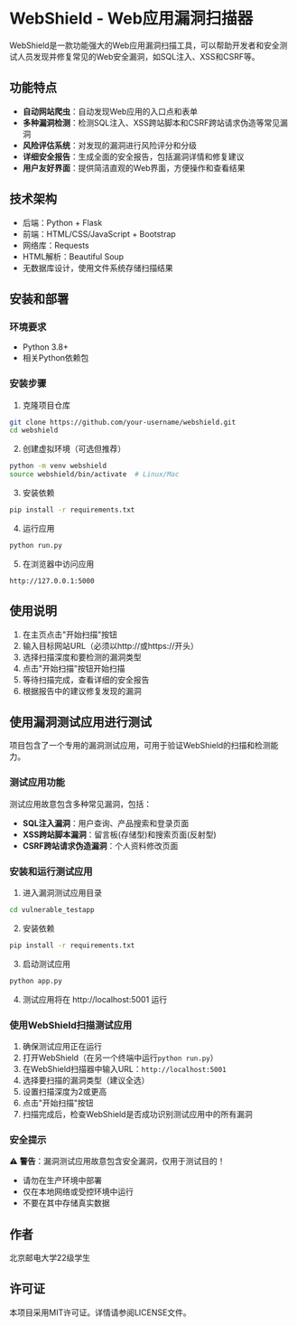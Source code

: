 # WebShield - Web应用漏洞扫描器

WebShield是一款功能强大的Web应用漏洞扫描工具，可以帮助开发者和安全测试人员发现并修复常见的Web安全漏洞，如SQL注入、XSS和CSRF等。

## 功能特点

- **自动网站爬虫**：自动发现Web应用的入口点和表单
- **多种漏洞检测**：检测SQL注入、XSS跨站脚本和CSRF跨站请求伪造等常见漏洞
- **风险评估系统**：对发现的漏洞进行风险评分和分级
- **详细安全报告**：生成全面的安全报告，包括漏洞详情和修复建议
- **用户友好界面**：提供简洁直观的Web界面，方便操作和查看结果

## 技术架构

- 后端：Python + Flask
- 前端：HTML/CSS/JavaScript + Bootstrap
- 网络库：Requests
- HTML解析：Beautiful Soup
- 无数据库设计，使用文件系统存储扫描结果

## 安装和部署

### 环境要求

- Python 3.8+
- 相关Python依赖包

### 安装步骤

1. 克隆项目仓库

```bash
git clone https://github.com/your-username/webshield.git
cd webshield
```

2. 创建虚拟环境（可选但推荐）

```bash
python -m venv webshield
source webshield/bin/activate  # Linux/Mac
```

3. 安装依赖

```bash
pip install -r requirements.txt
```

4. 运行应用

```bash
python run.py
```

5. 在浏览器中访问应用

```
http://127.0.0.1:5000
```

## 使用说明

1. 在主页点击"开始扫描"按钮
2. 输入目标网站URL（必须以http://或https://开头）
3. 选择扫描深度和要检测的漏洞类型
4. 点击"开始扫描"按钮开始扫描
5. 等待扫描完成，查看详细的安全报告
6. 根据报告中的建议修复发现的漏洞

## 使用漏洞测试应用进行测试

项目包含了一个专用的漏洞测试应用，可用于验证WebShield的扫描和检测能力。

### 测试应用功能

测试应用故意包含多种常见漏洞，包括：

- **SQL注入漏洞**：用户查询、产品搜索和登录页面
- **XSS跨站脚本漏洞**：留言板(存储型)和搜索页面(反射型)
- **CSRF跨站请求伪造漏洞**：个人资料修改页面

### 安装和运行测试应用

1. 进入漏洞测试应用目录
```bash
cd vulnerable_testapp
```

2. 安装依赖
```bash
pip install -r requirements.txt
```

3. 启动测试应用
```bash
python app.py
```

4. 测试应用将在 http://localhost:5001 运行

### 使用WebShield扫描测试应用

1. 确保测试应用正在运行
2. 打开WebShield（在另一个终端中运行`python run.py`）
3. 在WebShield扫描器中输入URL：`http://localhost:5001`
4. 选择要扫描的漏洞类型（建议全选）
5. 设置扫描深度为2或更高
6. 点击"开始扫描"按钮
7. 扫描完成后，检查WebShield是否成功识别测试应用中的所有漏洞

### 安全提示

⚠️ **警告**：漏洞测试应用故意包含安全漏洞，仅用于测试目的！
- 请勿在生产环境中部署
- 仅在本地网络或受控环境中运行
- 不要在其中存储真实数据

## 作者

北京邮电大学22级学生

## 许可证

本项目采用MIT许可证。详情请参阅LICENSE文件。 